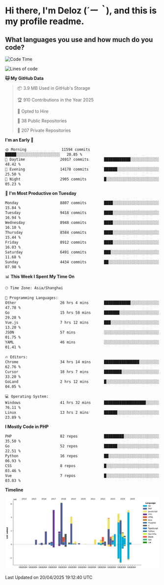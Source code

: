 # **Hi there, I'm Deloz (*´ー｀*), and this is my profile readme.**

## **What languages you use and how much do you code?**

<!--START_SECTION:waka-->
![Code Time](http://img.shields.io/badge/Code%20Time-6%2C187%20hrs%207%20mins-blue)

![Lines of code](https://img.shields.io/badge/From%20Hello%20World%20I%27ve%20Written-51.6%20million%20lines%20of%20code-blue)

**🐱 My GitHub Data** 

> 📦 3.9 MB Used in GitHub's Storage 
 > 
> 🏆 910 Contributions in the Year 2025
 > 
> 💼 Opted to Hire
 > 
> 📜 38 Public Repositories 
 > 
> 🔑 207 Private Repositories 
 > 
**I'm an Early 🐤** 

```text
🌞 Morning                11594 commits       █████░░░░░░░░░░░░░░░░░░░░   20.85 % 
🌆 Daytime                26917 commits       ████████████░░░░░░░░░░░░░   48.42 % 
🌃 Evening                14178 commits       ██████░░░░░░░░░░░░░░░░░░░   25.50 % 
🌙 Night                  2905 commits        █░░░░░░░░░░░░░░░░░░░░░░░░   05.23 % 
```
📅 **I'm Most Productive on Tuesday** 

```text
Monday                   8807 commits        ████░░░░░░░░░░░░░░░░░░░░░   15.84 % 
Tuesday                  9418 commits        ████░░░░░░░░░░░░░░░░░░░░░   16.94 % 
Wednesday                8948 commits        ████░░░░░░░░░░░░░░░░░░░░░   16.10 % 
Thursday                 8584 commits        ████░░░░░░░░░░░░░░░░░░░░░   15.44 % 
Friday                   8912 commits        ████░░░░░░░░░░░░░░░░░░░░░   16.03 % 
Saturday                 6491 commits        ███░░░░░░░░░░░░░░░░░░░░░░   11.68 % 
Sunday                   4434 commits        ██░░░░░░░░░░░░░░░░░░░░░░░   07.98 % 
```


📊 **This Week I Spent My Time On** 

```text
🕑︎ Time Zone: Asia/Shanghai

💬 Programming Languages: 
Other                    26 hrs 4 mins       ████████████░░░░░░░░░░░░░   47.78 % 
Go                       15 hrs 58 mins      ███████░░░░░░░░░░░░░░░░░░   29.28 % 
Vue.js                   7 hrs 12 mins       ███░░░░░░░░░░░░░░░░░░░░░░   13.20 % 
JSON                     57 mins             ░░░░░░░░░░░░░░░░░░░░░░░░░   01.75 % 
YAML                     46 mins             ░░░░░░░░░░░░░░░░░░░░░░░░░   01.41 % 

🔥 Editors: 
Chrome                   34 hrs 14 mins      ████████████████░░░░░░░░░   62.76 % 
Cursor                   18 hrs 7 mins       ████████░░░░░░░░░░░░░░░░░   33.20 % 
GoLand                   2 hrs 12 mins       █░░░░░░░░░░░░░░░░░░░░░░░░   04.05 % 

💻 Operating System: 
Windows                  41 hrs 32 mins      ███████████████████░░░░░░   76.11 % 
Linux                    13 hrs 2 mins       ██████░░░░░░░░░░░░░░░░░░░   23.89 % 
```

**I Mostly Code in PHP** 

```text
PHP                      82 repos            █████████░░░░░░░░░░░░░░░░   35.50 % 
Go                       52 repos            ██████░░░░░░░░░░░░░░░░░░░   22.51 % 
Python                   16 repos            ██░░░░░░░░░░░░░░░░░░░░░░░   06.93 % 
CSS                      8 repos             █░░░░░░░░░░░░░░░░░░░░░░░░   03.46 % 
Vue                      7 repos             █░░░░░░░░░░░░░░░░░░░░░░░░   03.03 % 
```



**Timeline**

![Lines of Code chart](https://raw.githubusercontent.com/deloz/deloz/main/assets/bar_graph.png)


 Last Updated on 20/04/2025 19:12:40 UTC
<!--END_SECTION:waka-->
